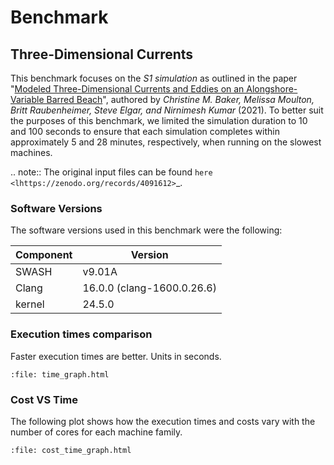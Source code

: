 # Benchmark

## Three-Dimensional Currents
This benchmark focuses on the _S1 simulation_ as outlined in the paper "[Modeled Three-Dimensional Currents and Eddies on an Alongshore-Variable Barred Beach](https://agupubs.onlinelibrary.wiley.com/doi/10.1029/2020JC016899)", authored by _Christine M. Baker, Melissa Moulton, Britt Raubenheimer, Steve Elgar, and Nirnimesh Kumar_ (2021). To better suit the purposes of this benchmark, we limited the simulation duration to 10 and 100 seconds to ensure that each simulation completes within approximately 5 and 28 minutes, respectively, when running on the slowest machines.

.. note::
   The original input files can be found `here <lhttps://zenodo.org/records/4091612>`_.


### Software Versions
The software versions used in this benchmark were the following:

| Component              | Version                               |
|------------------------|---------------------------------------|
| SWASH                  | v9.01A                                |
| Clang                  | 16.0.0 (clang-1600.0.26.6)            |
| kernel                 | 24.5.0                                |


### Execution times comparison
Faster execution times are better. Units in seconds.

```{raw} html
:file: time_graph.html
```

### Cost VS Time
The following plot shows how the execution times and costs vary with the number of cores for each machine family.

```{raw} html
:file: cost_time_graph.html
```